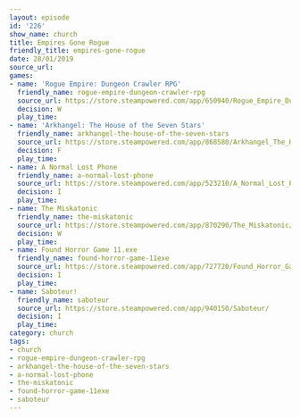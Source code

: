 ```yaml
---
layout: episode
id: '226'
show_name: church
title: Empires Gone Rogue
friendly_title: empires-gone-rogue
date: 28/01/2019
source_url: 
games:
- name: 'Rogue Empire: Dungeon Crawler RPG'
  friendly_name: rogue-empire-dungeon-crawler-rpg
  source_url: https://store.steampowered.com/app/650940/Rogue_Empire_Dungeon_Crawler_RPG/
  decision: W
  play_time: 
- name: 'Arkhangel: The House of the Seven Stars'
  friendly_name: arkhangel-the-house-of-the-seven-stars
  source_url: https://store.steampowered.com/app/868580/Arkhangel_The_House_of_the_Seven_Stars/
  decision: F
  play_time: 
- name: A Normal Lost Phone
  friendly_name: a-normal-lost-phone
  source_url: https://store.steampowered.com/app/523210/A_Normal_Lost_Phone/
  decision: I
  play_time: 
- name: The Miskatonic
  friendly_name: the-miskatonic
  source_url: https://store.steampowered.com/app/870290/The_Miskatonic/
  decision: W
  play_time: 
- name: Found Horror Game 11.exe
  friendly_name: found-horror-game-11exe
  source_url: https://store.steampowered.com/app/727720/Found_Horror_Game_11exe/
  decision: I
  play_time: 
- name: Saboteur!
  friendly_name: saboteur
  source_url: https://store.steampowered.com/app/940150/Saboteur/
  decision: I
  play_time: 
category: church
tags:
- church
- rogue-empire-dungeon-crawler-rpg
- arkhangel-the-house-of-the-seven-stars
- a-normal-lost-phone
- the-miskatonic
- found-horror-game-11exe
- saboteur
---
```

